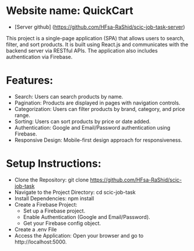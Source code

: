 
# Website name: QuickCart
+ [Server github] (https://github.com/HFsa-RaShid/scic-job-task-server)

This project is a single-page application (SPA) that allows users to search, filter, and sort products. It is built using React.js and communicates with the backend server via RESTful APIs. The application also includes authentication via Firebase.

# Features:
+ Search: Users can search products by name.
+ Pagination: Products are displayed in pages with navigation controls.
+ Categorization: Users can filter products by brand, category, and price range.
+ Sorting: Users can sort products by price or date added.
+ Authentication: Google and Email/Password authentication using Firebase.
+ Responsive Design: Mobile-first design approach for responsiveness.

# Setup Instructions:
+ Clone the Repository:
    git clone https://github.com/HFsa-RaShid/scic-job-task
+ Navigate to the Project Directory:
    cd scic-job-task
+ Install Dependencies:
    npm install
+ Create a Firebase Project:
    + Set up a Firebase project.
    + Enable Authentication (Google and Email/Password).
    + Get your Firebase config object.
+ Create a .env File
+ Access the Application:
    Open your browser and go to http://localhost:5000.